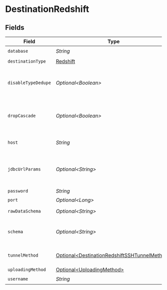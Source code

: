 # DestinationRedshift


## Fields

| Field                                                                                                                                                                                                       | Type                                                                                                                                                                                                        | Required                                                                                                                                                                                                    | Description                                                                                                                                                                                                 | Example                                                                                                                                                                                                     |
| ----------------------------------------------------------------------------------------------------------------------------------------------------------------------------------------------------------- | ----------------------------------------------------------------------------------------------------------------------------------------------------------------------------------------------------------- | ----------------------------------------------------------------------------------------------------------------------------------------------------------------------------------------------------------- | ----------------------------------------------------------------------------------------------------------------------------------------------------------------------------------------------------------- | ----------------------------------------------------------------------------------------------------------------------------------------------------------------------------------------------------------- |
| `database`                                                                                                                                                                                                  | *String*                                                                                                                                                                                                    | :heavy_check_mark:                                                                                                                                                                                          | Name of the database.                                                                                                                                                                                       |                                                                                                                                                                                                             |
| `destinationType`                                                                                                                                                                                           | [Redshift](../../models/shared/Redshift.md)                                                                                                                                                                 | :heavy_check_mark:                                                                                                                                                                                          | N/A                                                                                                                                                                                                         |                                                                                                                                                                                                             |
| `disableTypeDedupe`                                                                                                                                                                                         | *Optional\<Boolean>*                                                                                                                                                                                        | :heavy_minus_sign:                                                                                                                                                                                          | Disable Writing Final Tables. WARNING! The data format in _airbyte_data is likely stable but there are no guarantees that other metadata columns will remain the same in future versions                    |                                                                                                                                                                                                             |
| `dropCascade`                                                                                                                                                                                               | *Optional\<Boolean>*                                                                                                                                                                                        | :heavy_minus_sign:                                                                                                                                                                                          | Drop tables with CASCADE. WARNING! This will delete all data in all dependent objects (views, etc.). Use with caution. This option is intended for usecases which can easily rebuild the dependent objects. |                                                                                                                                                                                                             |
| `host`                                                                                                                                                                                                      | *String*                                                                                                                                                                                                    | :heavy_check_mark:                                                                                                                                                                                          | Host Endpoint of the Redshift Cluster (must include the cluster-id, region and end with .redshift.amazonaws.com)                                                                                            |                                                                                                                                                                                                             |
| `jdbcUrlParams`                                                                                                                                                                                             | *Optional\<String>*                                                                                                                                                                                         | :heavy_minus_sign:                                                                                                                                                                                          | Additional properties to pass to the JDBC URL string when connecting to the database formatted as 'key=value' pairs separated by the symbol '&'. (example: key1=value1&key2=value2&key3=value3).            |                                                                                                                                                                                                             |
| `password`                                                                                                                                                                                                  | *String*                                                                                                                                                                                                    | :heavy_check_mark:                                                                                                                                                                                          | Password associated with the username.                                                                                                                                                                      |                                                                                                                                                                                                             |
| `port`                                                                                                                                                                                                      | *Optional\<Long>*                                                                                                                                                                                           | :heavy_minus_sign:                                                                                                                                                                                          | Port of the database.                                                                                                                                                                                       | 5439                                                                                                                                                                                                        |
| `rawDataSchema`                                                                                                                                                                                             | *Optional\<String>*                                                                                                                                                                                         | :heavy_minus_sign:                                                                                                                                                                                          | The schema to write raw tables into (default: airbyte_internal).                                                                                                                                            |                                                                                                                                                                                                             |
| `schema`                                                                                                                                                                                                    | *Optional\<String>*                                                                                                                                                                                         | :heavy_minus_sign:                                                                                                                                                                                          | The default schema tables are written to if the source does not specify a namespace. Unless specifically configured, the usual value for this field is "public".                                            | public                                                                                                                                                                                                      |
| `tunnelMethod`                                                                                                                                                                                              | [Optional\<DestinationRedshiftSSHTunnelMethod>](../../models/shared/DestinationRedshiftSSHTunnelMethod.md)                                                                                                  | :heavy_minus_sign:                                                                                                                                                                                          | Whether to initiate an SSH tunnel before connecting to the database, and if so, which kind of authentication to use.                                                                                        |                                                                                                                                                                                                             |
| `uploadingMethod`                                                                                                                                                                                           | [Optional\<UploadingMethod>](../../models/shared/UploadingMethod.md)                                                                                                                                        | :heavy_minus_sign:                                                                                                                                                                                          | The way data will be uploaded to Redshift.                                                                                                                                                                  |                                                                                                                                                                                                             |
| `username`                                                                                                                                                                                                  | *String*                                                                                                                                                                                                    | :heavy_check_mark:                                                                                                                                                                                          | Username to use to access the database.                                                                                                                                                                     |                                                                                                                                                                                                             |